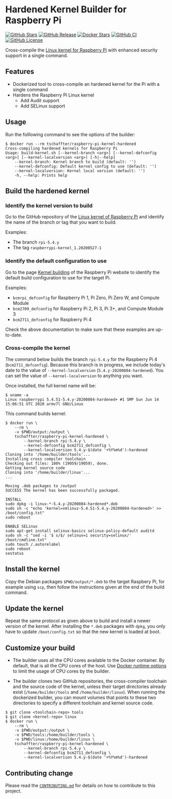 # Hardened Kernel Builder for Raspberry Pi

[![GitHub Stars](https://img.shields.io/github/stars/tschaffter/raspberry-pi-kernel-hardened.svg?color=94398d&labelColor=555555&logoColor=ffffff&style=for-the-badge&logo=github)](https://github.com/tschaffter/raspberry-pi-kernel-hardened)
[![GitHub Release](https://img.shields.io/github/release/tschaffter/raspberry-pi-kernel-hardened.svg?color=94398d&labelColor=555555&logoColor=ffffff&style=for-the-badge&logo=github)](https://github.com/tschaffter/raspberry-pi-kernel-hardened/releases)
[![Docker Stars](https://img.shields.io/docker/stars/tschaffter/raspberry-pi-kernel-hardened.svg?color=94398d&labelColor=555555&logoColor=ffffff&style=for-the-badge&label=stars&logo=docker)](https://hub.docker.com/r/tschaffter/raspberry-pi-kernel-hardened)
[![GitHub CI](https://img.shields.io/github/workflow/status/tschaffter/raspberry-pi-kernel-hardened/ci.svg?color=94398d&labelColor=555555&logoColor=ffffff&style=for-the-badge&logo=github)](https://github.com/tschaffter/raspberry-pi-kernel-hardened)
[![GitHub License](https://img.shields.io/github/license/tschaffter/raspberry-pi-kernel-hardened.svg?color=94398d&labelColor=555555&logoColor=ffffff&style=for-the-badge&logo=github)](https://github.com/tschaffter/raspberry-pi-kernel-hardened)

Cross-compile the [Linux kernel for Raspberry Pi][raspberrypi_kernel_build] with
enhanced security support in a single command.

## Features

- Dockerized tool to cross-compile an hardened kernel for the Pi with a single command
- Hardens the Raspberry Pi Linux kernel
  - Add Audit support
  - Add SELinux support

## Usage

Run the folllowing command to see the options of the builder:

```console
$ docker run --rm tschaffter/raspberry-pi-kernel-hardened
Cross-compiling hardened kernels for Raspberry Pi
Usage: build-kernel.sh [--kernel-branch <arg>] [--kernel-defconfig <arg>] [--kernel-localversion <arg>] [-h|--help]
    --kernel-branch: Kernel branch to build (default: '')
    --kernel-defconfig: Default kernel config to use (default: '')
    --kernel-localversion: Kernel local version (default: '')
    -h, --help: Prints help
```

## Build the hardened kernel

### Identify the kernel version to build

Go to the GitHub repository of the [Linux kernel of Raspberry Pi][gh_raspberrypi/linux]
and identify the name of the branch or tag that you want to build.

Examples:

- The branch `rpi-5.4.y`
- The tag `raspberrypi-kernel_1.20200527-1`

### Identify the default configuration to use

Go to the page [Kernel building][raspberrypi_kernel_build] of the Raspberry Pi
website to identify the default build configuration to use for the target Pi.

Examples:

- `bcmrpi_defconfig` for Raspberry Pi 1, Pi Zero, Pi Zero W, and Compute Module
- `bcm2709_defconfig` for Raspberry Pi 2, Pi 3, Pi 3+, and Compute Module 3
- `bcm2711_defconfig` for Raspberry Pi 4

Check the above documentation to make sure that these examples are up-to-date.

### Cross-compile the kernel

The command below builds the branch `rpi-5.4.y` for the Raspberry Pi 4
(`bcm2711_defconfig`). Because this branch is in progress, we include today's
date to the value of `--kernel-localversion` (`5.4.y-20200804-hardened`). You
can set the value of `--kernel-localversion` to anything you want.

Once installed, the full kernel name will be:

```console
$ uname -a
Linux raspberrypi 5.4.51-5.4.y-20200804-hardened+ #1 SMP Sun Jun 14 15:06:51 UTC 2020 armv7l GNU/Linux
```

This command builds kernel:

```console
$ docker run \
    --rm \
    -v $PWD/output:/output \
    tschaffter/raspberry-pi-kernel-hardened \
        --kernel-branch rpi-5.4.y \
        --kernel-defconfig bcm2711_defconfig \
        --kernel-localversion 5.4.y-$(date '+%Y%m%d')-hardened
Cloning into '/home/builder/tools'...
Installing cross compiler toolchain
Checking out files: 100% (19059/19059), done.
Getting kernel source code
Cloning into '/home/builder/linux'...
...

Moving .deb packages to /output
SUCCESS The kernel has been successfully packaged.

INSTALL
sudo dpkg -i linux-*-5.4.y-20200804-hardened*.deb
sudo sh -c "echo 'kernel=vmlinuz-5.4.51-5.4.y-20200804-hardened+' >> /boot/config.txt"
sudo reboot

ENABLE SELinux
sudo apt-get install selinux-basics selinux-policy-default auditd
sudo sh -c "sed -i '$ s/$/ selinux=1 security=selinux/' /boot/cmdline.txt"
sudo touch /.autorelabel
sudo reboot
sestatus
```

## Install the kernel

Copy the Debian packages `$PWD/output/*.deb` to the target Raspbery Pi, for
example using `scp`, then follow the instructions given at the end of the build
command.

## Update the kernel

Repeat the same protocol as given above to build and install a newer version of
the kernel. After installing the `*.deb` packages with `dpkg`, you only have to
update `/boot/config.txt` so that the new kernel is loaded at boot.

## Customize your build

- The builder uses all the CPU cores available to the Docker container. By default,
that is all the CPU cores of the host. Use [Docker runtime options][docker_runtime_options]
to limit the usage of CPU cores by the builder.

- The builder clones two GitHub repositories, the cross-compiler toolchain and
the source code of the kernel, unless their target directories already exist
(`/home/builder/tools` and `/home/builder/linux`). When running the dockerized
builder, you can mount volumes that points to these two directories to specify
a different toolchain and kernel source code.

```console
$ git clone <toolchain-repo> tools
$ git clone <kernel-repo> linux
$ docker run \
    --rm \
    -v $PWD/output:/output \
    -v $PWD/tools:/home/builder/tools \
    -v $PWD/linux:/home/builder/linux \
    tschaffter/raspberry-pi-kernel-hardened \
        --kernel-branch rpi-5.4.y \
        --kernel-defconfig bcm2711_defconfig \
        --kernel-localversion 5.4.y-$(date '+%Y%m%d')-hardened
```

## Contributing change

Please read the [`CONTRIBUTING.md`](CONTRIBUTING.md) for details on how to
contribute to this project.

<!-- Definitions -->

[raspberrypi_kernel_build]: https://www.raspberrypi.org/documentation/linux/kernel/building.md
[gh_raspberrypi/linux]: https://github.com/raspberrypi/linux
[docker_runtime_options]: https://docs.docker.com/config/containers/resource_constraints/#cpu
